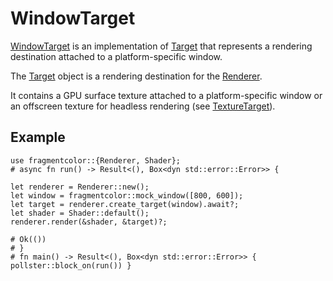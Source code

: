 # WindowTarget

[WindowTarget](https://fragmentcolor.org/api/targets/windowtarget) is an implementation of [Target](https://fragmentcolor.org/api/core/target) that represents a rendering destination attached to a platform-specific window.

The [Target](https://fragmentcolor.org/api/core/target) object is a rendering destination for the [Renderer](https://fragmentcolor.org/api/core/renderer).

It contains a GPU surface texture attached to a platform-specific window or an offscreen texture for headless rendering (see [TextureTarget](https://fragmentcolor.org/api/targets/texturetarget)).

## Example

```rust,no_run
use fragmentcolor::{Renderer, Shader};
# async fn run() -> Result<(), Box<dyn std::error::Error>> {

let renderer = Renderer::new();
let window = fragmentcolor::mock_window([800, 600]);
let target = renderer.create_target(window).await?;
let shader = Shader::default();
renderer.render(&shader, &target)?;

# Ok(())
# }
# fn main() -> Result<(), Box<dyn std::error::Error>> { pollster::block_on(run()) }
```
